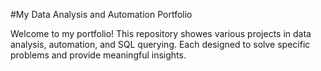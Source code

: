 #My Data Analysis and Automation Portfolio

Welcome to my portfolio! This repository showes various projects in data analysis, automation, and SQL querying. Each designed to solve specific problems and provide meaningful insights.
